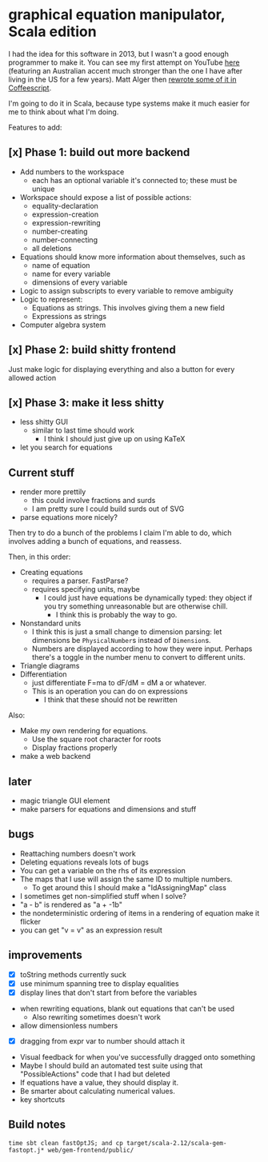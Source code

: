 # graphical equation manipulator, Scala edition

I had the idea for this software in 2013, but I wasn't a good enough programmer to make it. You can see my first attempt
on YouTube [here](https://www.youtube.com/watch?v=16eiGLrX248)
(featuring an Australian accent much stronger than the one I have after living in the US for a few years). Matt Alger then
[rewrote some of it in Coffeescript](https://github.com/MatthewJA/Graphical-Equation-Manipulator).

I'm going to do it in Scala, because type systems make it much easier for me to think about what I'm doing.

Features to add:

## [x] Phase 1: build out more backend

- Add numbers to the workspace
  - each has an optional variable it's connected to; these must be unique
- Workspace should expose a list of possible actions:
  - equality-declaration
  - expression-creation
  - expression-rewriting
  - number-creating
  - number-connecting
  - all deletions
- Equations should know more information about themselves, such as
  - name of equation
  - name for every variable
  - dimensions of every variable
- Logic to assign subscripts to every variable to remove ambiguity
- Logic to represent:
  - Equations as strings. This involves giving them a new field
  - Expressions as strings
- Computer algebra system

## [x] Phase 2: build shitty frontend

Just make logic for displaying everything and also a button for every allowed action


## [x] Phase 3: make it less shitty

- less shitty GUI
  - similar to last time should work
    - I think I should just give up on using KaTeX
- let you search for equations

## Current stuff

- render more prettily
  - this could involve fractions and surds
  - I am pretty sure I could build surds out of SVG
- parse equations more nicely?

Then try to do a bunch of the problems I claim I'm able to do, which involves adding a bunch of equations, and reassess.

Then, in this order:

- Creating equations
  - requires a parser. FastParse?
  - requires specifying units, maybe
    - I could just have equations be dynamically typed: they object if you try something unreasonable but are otherwise chill.
      - I think this is probably the way to go.
- Nonstandard units
  - I think this is just a small change to dimension parsing: let dimensions be `PhysicalNumber`s instead of `Dimension`s.
  - Numbers are displayed according to how they were input. Perhaps there's a toggle in the number menu to convert to different units.
- Triangle diagrams
- Differentiation
  - just differentiate F=ma to dF/dM = dM a or whatever.
  - This is an operation you can do on expressions
    - I think that these should not be rewritten

Also:

- Make my own rendering for equations.
  - Use the square root character for roots
  - Display fractions properly
- make a web backend

## later

- magic triangle GUI element
- make parsers for equations and dimensions and stuff

## bugs

- Reattaching numbers doesn't work
- Deleting equations reveals lots of bugs
- You can get a variable on the rhs of its expression
- The maps that I use will assign the same ID to multiple numbers.
    - To get around this I should make a "IdAssigningMap" class
- I sometimes get non-simplified stuff when I solve?
- "a - b" is rendered as "a + -1b"
- the nondeterministic ordering of items in a rendering of equation make it flicker
- you can get "v = v" as an expression result


## improvements

- [x] toString methods currently suck
- [x] use minimum spanning tree to display equalities
- [x] display lines that don't start from before the variables
- when rewriting equations, blank out equations that can't be used
  - Also rewriting sometimes doesn't work
- allow dimensionless numbers
- [x] dragging from expr var to number should attach it
- Visual feedback for when you've successfully dragged onto something
- Maybe I should build an automated test suite using that "PossibleActions" code that I had but deleted
- If equations have a value, they should display it.
- Be smarter about calculating numerical values.
- key shortcuts


## Build notes

    time sbt clean fastOptJS; and cp target/scala-2.12/scala-gem-fastopt.j* web/gem-frontend/public/

